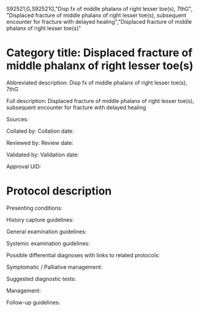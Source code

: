 S92521,G,S92521G,"Disp fx of middle phalanx of right lesser toe(s), 7thG", "Displaced fracture of middle phalanx of right lesser toe(s), subsequent encounter for fracture with delayed healing","Displaced fracture of middle phalanx of right lesser toe(s)"
# Category title: Displaced fracture of middle phalanx of right lesser toe(s)

Abbreviated description: Disp fx of middle phalanx of right lesser toe(s), 7thG

Full description: Displaced fracture of middle phalanx of right lesser toe(s), subsequent encounter for fracture with delayed healing

Sources:

Collated by:
Collation date:

Reviewed by:
Review date:

Validated by:
Validation date:

Approval UID:

# Protocol description

Presenting conditions:

History capture guidelines:

General examination guidelines:

Systemic examination guidelines:

Possible differential diagnoses with links to related protocols:

Symptomatic / Palliative management:

Suggested diagnostic tests:

Management:

Follow-up guidelines:
